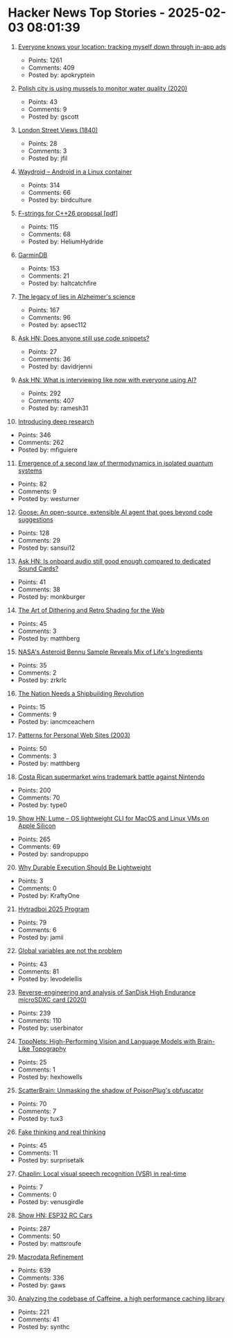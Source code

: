 # Hacker News Top Stories - 2025-02-03 08:01:39

1. [Everyone knows your location: tracking myself down through in-app ads](https://timsh.org/tracking-myself-down-through-in-app-ads/)
   - Points: 1261
   - Comments: 409
   - Posted by: apokryptein

2. [Polish city is using mussels to monitor water quality (2020)](https://www.awa.asn.au/resources/latest-news/technology/innovation/polish-city-using-mussels-monitor-water-quality)
   - Points: 43
   - Comments: 9
   - Posted by: gscott

3. [London Street Views (1840)](https://www.davidrumsey.com/luna/servlet/detail/RUMSEY~8~1~323099~90092214:Composite--London-Street-Views-No--)
   - Points: 28
   - Comments: 3
   - Posted by: jfil

4. [Waydroid – Android in a Linux container](https://waydro.id/)
   - Points: 314
   - Comments: 66
   - Posted by: birdculture

5. [F-strings for C++26 proposal [pdf]](https://www.open-std.org/jtc1/sc22/wg21/docs/papers/2024/p3412r0.pdf)
   - Points: 115
   - Comments: 68
   - Posted by: HeliumHydride

6. [GarminDB](https://github.com/tcgoetz/GarminDB)
   - Points: 153
   - Comments: 21
   - Posted by: haltcatchfire

7. [The legacy of lies in Alzheimer's science](https://www.nytimes.com/2025/01/24/opinion/alzheimers-fraud-cure.html)
   - Points: 167
   - Comments: 96
   - Posted by: apsec112

8. [Ask HN: Does anyone still use code snippets?](undefined)
   - Points: 27
   - Comments: 36
   - Posted by: davidrjenni

9. [Ask HN: What is interviewing like now with everyone using AI?](undefined)
   - Points: 292
   - Comments: 407
   - Posted by: ramesh31

10. [Introducing deep research](https://openai.com/index/introducing-deep-research/)
   - Points: 346
   - Comments: 262
   - Posted by: mfiguiere

11. [Emergence of a second law of thermodynamics in isolated quantum systems](https://journals.aps.org/prxquantum/abstract/10.1103/PRXQuantum.6.010309)
   - Points: 82
   - Comments: 9
   - Posted by: westurner

12. [Goose: An open-source, extensible AI agent that goes beyond code suggestions](https://block.github.io/goose/)
   - Points: 128
   - Comments: 29
   - Posted by: sansui12

13. [Ask HN: Is onboard audio still good enough compared to dedicated Sound Cards?](undefined)
   - Points: 41
   - Comments: 38
   - Posted by: monkburger

14. [The Art of Dithering and Retro Shading for the Web](https://blog.maximeheckel.com/posts/the-art-of-dithering-and-retro-shading-web/)
   - Points: 45
   - Comments: 3
   - Posted by: matthberg

15. [NASA's Asteroid Bennu Sample Reveals Mix of Life's Ingredients](https://www.nasa.gov/news-release/nasas-asteroid-bennu-sample-reveals-mix-of-lifes-ingredients/)
   - Points: 35
   - Comments: 2
   - Posted by: zrkrlc

16. [The Nation Needs a Shipbuilding Revolution](https://www.usni.org/magazines/proceedings/2025/february/nation-needs-shipbuilding-revolution)
   - Points: 15
   - Comments: 9
   - Posted by: iancmceachern

17. [Patterns for Personal Web Sites (2003)](http://www.rdrop.com/~half/Creations/Writings/Web.patterns/index.html)
   - Points: 50
   - Comments: 3
   - Posted by: matthberg

18. [Costa Rican supermarket wins trademark battle against Nintendo](https://ticotimes.net/2025/01/30/david-vs-goliath-costa-rican-super-mario-defeats-nintendo-in-court)
   - Points: 200
   - Comments: 70
   - Posted by: type0

19. [Show HN: Lume – OS lightweight CLI for MacOS and Linux VMs on Apple Silicon](https://github.com/trycua/lume)
   - Points: 265
   - Comments: 69
   - Posted by: sandropuppo

20. [Why Durable Execution Should Be Lightweight](https://www.dbos.dev/blog/what-is-lightweight-durable-execution)
   - Points: 3
   - Comments: 0
   - Posted by: KraftyOne

21. [Hytradboi 2025 Program](https://www.hytradboi.com/2025/)
   - Points: 79
   - Comments: 6
   - Posted by: jamii

22. [Global variables are not the problem](https://codestyleandtaste.com/globals-are-not-the-problem.html)
   - Points: 43
   - Comments: 81
   - Posted by: levodelellis

23. [Reverse-engineering and analysis of SanDisk High Endurance microSDXC card (2020)](https://ripitapart.com/2020/07/16/reverse-engineering-and-analysis-of-sandisk-high-endurance-microsdxc-card/)
   - Points: 239
   - Comments: 110
   - Posted by: userbinator

24. [TopoNets: High-Performing Vision and Language Models with Brain-Like Topography](https://toponets.github.io/)
   - Points: 25
   - Comments: 1
   - Posted by: hexhowells

25. [ScatterBrain: Unmasking the shadow of PoisonPlug's obfuscator](https://cloud.google.com/blog/topics/threat-intelligence/scatterbrain-unmasking-poisonplug-obfuscator)
   - Points: 70
   - Comments: 7
   - Posted by: tux3

26. [Fake thinking and real thinking](https://joecarlsmith.com/2025/01/28/fake-thinking-and-real-thinking/)
   - Points: 45
   - Comments: 11
   - Posted by: surprisetalk

27. [Chaplin: Local visual speech recognition (VSR) in real-time](https://github.com/amanvirparhar/chaplin)
   - Points: 7
   - Comments: 0
   - Posted by: venusgirdle

28. [Show HN: ESP32 RC Cars](https://github.com/mattsroufe/esp32_rc_cars)
   - Points: 287
   - Comments: 50
   - Posted by: mattsroufe

29. [Macrodata Refinement](https://lumon-industries.com/)
   - Points: 639
   - Comments: 336
   - Posted by: gaws

30. [Analyzing the codebase of Caffeine, a high performance caching library](https://adriacabeza.github.io/2024/07/12/caffeine-cache.html)
   - Points: 221
   - Comments: 41
   - Posted by: synthc

